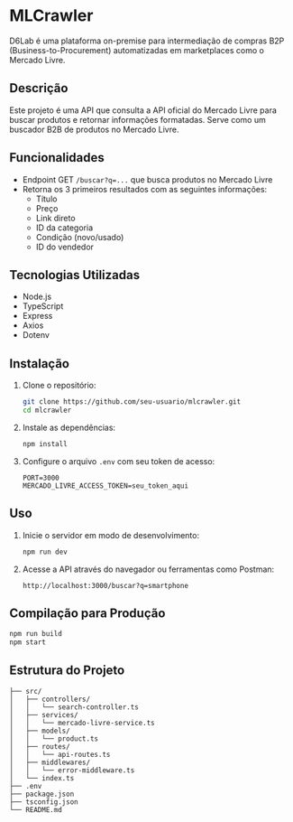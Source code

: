 # MLCrawler

D6Lab é uma plataforma on-premise para intermediação de compras B2P (Business-to-Procurement) automatizadas em marketplaces como o Mercado Livre.

## Descrição

Este projeto é uma API que consulta a API oficial do Mercado Livre para buscar produtos e retornar informações formatadas. Serve como um buscador B2B de produtos no Mercado Livre.

## Funcionalidades

- Endpoint GET `/buscar?q=...` que busca produtos no Mercado Livre
- Retorna os 3 primeiros resultados com as seguintes informações:
  - Título
  - Preço
  - Link direto
  - ID da categoria
  - Condição (novo/usado)
  - ID do vendedor

## Tecnologias Utilizadas

- Node.js
- TypeScript
- Express
- Axios
- Dotenv

## Instalação

1. Clone o repositório:
   ```bash
   git clone https://github.com/seu-usuario/mlcrawler.git
   cd mlcrawler
   ```

2. Instale as dependências:
   ```bash
   npm install
   ```

3. Configure o arquivo `.env` com seu token de acesso:
   ```
   PORT=3000
   MERCADO_LIVRE_ACCESS_TOKEN=seu_token_aqui
   ```

## Uso

1. Inicie o servidor em modo de desenvolvimento:
   ```bash
   npm run dev
   ```

2. Acesse a API através do navegador ou ferramentas como Postman:
   ```
   http://localhost:3000/buscar?q=smartphone
   ```

## Compilação para Produção

```bash
npm run build
npm start
```

## Estrutura do Projeto

```
├── src/
│   ├── controllers/
│   │   └── search-controller.ts
│   ├── services/
│   │   └── mercado-livre-service.ts
│   ├── models/
│   │   └── product.ts
│   ├── routes/
│   │   └── api-routes.ts
│   ├── middlewares/
│   │   └── error-middleware.ts
│   └── index.ts
├── .env
├── package.json
├── tsconfig.json
└── README.md
```
